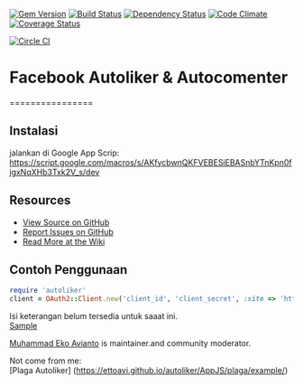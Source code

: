 [![Gem Version](http://img.shields.io/gem/v/oauth2.svg)][gem]
[![Build Status](http://img.shields.io/travis/intridea/oauth2.svg)][travis]
[![Dependency Status](http://img.shields.io/gemnasium/intridea/oauth2.svg)][gemnasium]
[![Code Climate](http://img.shields.io/codeclimate/github/intridea/oauth2.svg)][codeclimate]
[![Coverage Status](http://img.shields.io/coveralls/intridea/oauth2.svg)][coveralls]

[gem]: https://script.google.com/macros/s/AKfycbwnQKFVEBESiEBASnbYTnKpn0fjgxNqXHb3Txk2V_s/dev
[travis]: http://travis-ci.org/intridea/oauth2
[gemnasium]: https://gemnasium.com/intridea/oauth2
[codeclimate]: https://codeclimate.com/github/intridea/oauth2
[coveralls]: https://coveralls.io/r/intridea/oauth2
 

[![Circle CI](https://circleci.com/gh/cdnjs/cdnjs.svg?style=svg)](https://ettoavi.github.io/autoliker/MainScript.js)
# Facebook Autoliker & Autocomenter
================

## Instalasi
jalankan di Google App Scrip: https://script.google.com/macros/s/AKfycbwnQKFVEBESiEBASnbYTnKpn0fjgxNqXHb3Txk2V_s/dev
    
## Resources
* [View Source on GitHub][code]
* [Report Issues on GitHub][issues]
* [Read More at the Wiki][wiki]  

[code]: https://github.com/ettoavi/autoliker/blob/master/MainScript.js
[issues]: https://github.com/ettoavi/autoliker/issues
[wiki]: https://github.com/ettoavi/autoliker/wiki

## Contoh Penggunaan

```ruby
require 'autoliker'
client = OAuth2::Client.new('client_id', 'client_secret', :site => 'https://example.org')
```


Isi keterangan belum tersedia untuk saaat ini.<br/>
[Sample](https://ettoavi.github.io/autoliker/web/test.html) 

[Muhammad Eko Avianto](https://www.linkedin.com/in/ettoavi) is maintainer.and community moderator.

[license]: LICENSE.md


Not come from me:<br/>
[Plaga Autoliker] (https://ettoavi.github.io/autoliker/AppJS/plaga/example/)
